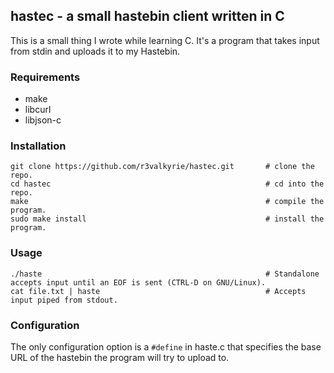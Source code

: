 ## hastec - a small hastebin client written in C

This is a small thing I wrote while learning C. It's a program that takes input from stdin and uploads it to my Hastebin.

### Requirements

* make
* libcurl
* libjson-c

### Installation
```
git clone https://github.com/r3valkyrie/hastec.git       # clone the repo.
cd hastec                                                # cd into the repo.
make                                                     # compile the program.
sudo make install                                        # install the program.
```

### Usage
```
./haste                                                  # Standalone accepts input until an EOF is sent (CTRL-D on GNU/Linux).
cat file.txt | haste                                     # Accepts input piped from stdout.
```

### Configuration
The only configuration option is a `#define` in haste.c that specifies the base URL of the hastebin the program will try to upload to.
